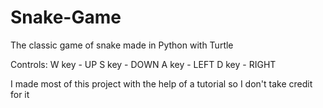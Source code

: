 # Snake-Game
The classic game of snake made in Python with Turtle

Controls:
W key - UP
S key - DOWN
A key - LEFT
D key - RIGHT

I made most of this project with the help of a tutorial so I don't take credit for it
